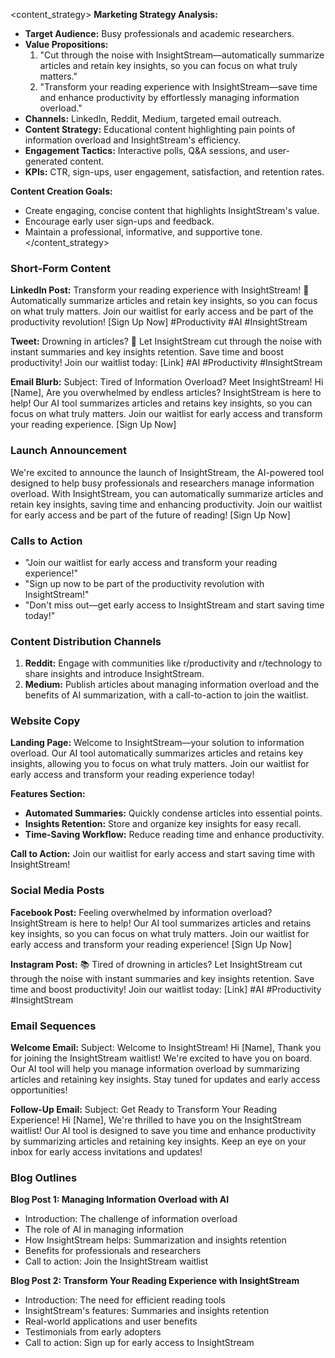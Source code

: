 <content_strategy>
**Marketing Strategy Analysis:**
- **Target Audience:** Busy professionals and academic researchers.
- **Value Propositions:** 
  1. "Cut through the noise with InsightStream—automatically summarize articles and retain key insights, so you can focus on what truly matters."
  2. "Transform your reading experience with InsightStream—save time and enhance productivity by effortlessly managing information overload."
- **Channels:** LinkedIn, Reddit, Medium, targeted email outreach.
- **Content Strategy:** Educational content highlighting pain points of information overload and InsightStream's efficiency.
- **Engagement Tactics:** Interactive polls, Q&A sessions, and user-generated content.
- **KPIs:** CTR, sign-ups, user engagement, satisfaction, and retention rates.

**Content Creation Goals:**
- Create engaging, concise content that highlights InsightStream's value.
- Encourage early user sign-ups and feedback.
- Maintain a professional, informative, and supportive tone.
</content_strategy>

### Short-Form Content

**LinkedIn Post:**
Transform your reading experience with InsightStream! 🚀 Automatically summarize articles and retain key insights, so you can focus on what truly matters. Join our waitlist for early access and be part of the productivity revolution! [Sign Up Now] #Productivity #AI #InsightStream

**Tweet:**
Drowning in articles? 🌊 Let InsightStream cut through the noise with instant summaries and key insights retention. Save time and boost productivity! Join our waitlist today: [Link] #AI #Productivity #InsightStream

**Email Blurb:**
Subject: Tired of Information Overload? Meet InsightStream!
Hi [Name],
Are you overwhelmed by endless articles? InsightStream is here to help! Our AI tool summarizes articles and retains key insights, so you can focus on what truly matters. Join our waitlist for early access and transform your reading experience. [Sign Up Now]

### Launch Announcement

We're excited to announce the launch of InsightStream, the AI-powered tool designed to help busy professionals and researchers manage information overload. With InsightStream, you can automatically summarize articles and retain key insights, saving time and enhancing productivity. Join our waitlist for early access and be part of the future of reading! [Sign Up Now]

### Calls to Action

- "Join our waitlist for early access and transform your reading experience!"
- "Sign up now to be part of the productivity revolution with InsightStream!"
- "Don't miss out—get early access to InsightStream and start saving time today!"

### Content Distribution Channels

1. **Reddit:** Engage with communities like r/productivity and r/technology to share insights and introduce InsightStream.
2. **Medium:** Publish articles about managing information overload and the benefits of AI summarization, with a call-to-action to join the waitlist.

### Website Copy

**Landing Page:**
Welcome to InsightStream—your solution to information overload. Our AI tool automatically summarizes articles and retains key insights, allowing you to focus on what truly matters. Join our waitlist for early access and transform your reading experience today!

**Features Section:**
- **Automated Summaries:** Quickly condense articles into essential points.
- **Insights Retention:** Store and organize key insights for easy recall.
- **Time-Saving Workflow:** Reduce reading time and enhance productivity.

**Call to Action:**
Join our waitlist for early access and start saving time with InsightStream!

### Social Media Posts

**Facebook Post:**
Feeling overwhelmed by information overload? InsightStream is here to help! Our AI tool summarizes articles and retains key insights, so you can focus on what truly matters. Join our waitlist for early access and transform your reading experience! [Sign Up Now]

**Instagram Post:**
📚 Tired of drowning in articles? Let InsightStream cut through the noise with instant summaries and key insights retention. Save time and boost productivity! Join our waitlist today: [Link] #AI #Productivity #InsightStream

### Email Sequences

**Welcome Email:**
Subject: Welcome to InsightStream!
Hi [Name],
Thank you for joining the InsightStream waitlist! We're excited to have you on board. Our AI tool will help you manage information overload by summarizing articles and retaining key insights. Stay tuned for updates and early access opportunities!

**Follow-Up Email:**
Subject: Get Ready to Transform Your Reading Experience!
Hi [Name],
We're thrilled to have you on the InsightStream waitlist! Our AI tool is designed to save you time and enhance productivity by summarizing articles and retaining key insights. Keep an eye on your inbox for early access invitations and updates!

### Blog Outlines

**Blog Post 1: Managing Information Overload with AI**
- Introduction: The challenge of information overload
- The role of AI in managing information
- How InsightStream helps: Summarization and insights retention
- Benefits for professionals and researchers
- Call to action: Join the InsightStream waitlist

**Blog Post 2: Transform Your Reading Experience with InsightStream**
- Introduction: The need for efficient reading tools
- InsightStream's features: Summaries and insights retention
- Real-world applications and user benefits
- Testimonials from early adopters
- Call to action: Sign up for early access to InsightStream